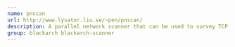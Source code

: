 ```yaml
---
name: pnscan
url: http://www.lysator.liu.se/~pen/pnscan/
description: A parallel network scanner that can be used to survey TCP network services.
group: blackarch blackarch-scanner
---
```

